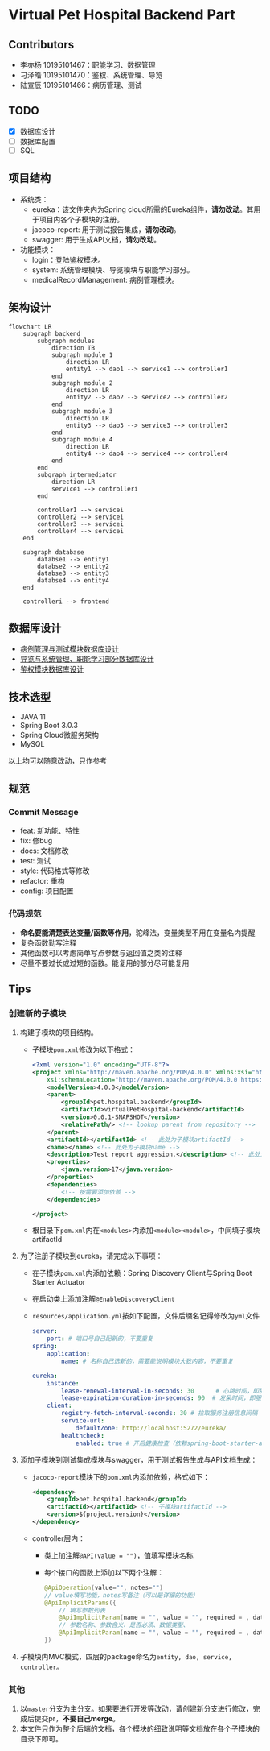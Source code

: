 <!--
 * @Author: pikapikapikaori pikapikapi_kaori@icloud.com
 * @Date: 2023-03-01 22:42:27
 * @LastEditors: pikapikapikaori pikapikapi_kaori@icloud.com
 * @LastEditTime: 2023-03-14 16:40:44
 * @FilePath: /virtualPetHospital-backend/README.md
 * @Description: 项目后端部分简介文件
-->
# Virtual Pet Hospital Backend Part

## Contributors

- 李亦杨 10195101467：职能学习、数据管理
- 刁泽皓 10195101470：鉴权、系统管理、导览
- 陆宣辰 10195101466：病历管理、测试

## TODO

- [X] 数据库设计
- [ ] 数据库配置
- [ ] SQL

## 项目结构

- 系统类：
  - eureka：该文件夹内为Spring cloud所需的Eureka组件，**请勿改动**。其用于项目内各个子模块的注册。
  - jacoco-report: 用于测试报告集成，**请勿改动**。
  - swagger: 用于生成API文档，**请勿改动**。
- 功能模块：
  - login：登陆鉴权模块。
  - system: 系统管理模块、导览模块与职能学习部分。
  - medicalRecordManagement: 病例管理模块。

## 架构设计

``` mermaid
flowchart LR
    subgraph backend
        subgraph modules
            direction TB
            subgraph module 1
                direction LR
                entity1 --> dao1 --> service1 --> controller1
            end
            subgraph module 2
                direction LR
                entity2 --> dao2 --> service2 --> controller2
            end
            subgraph module 3
                direction LR
                entity3 --> dao3 --> service3 --> controller3
            end
            subgraph module 4
                direction LR
                entity4 --> dao4 --> service4 --> controller4
            end
        end
        subgraph intermediator
            direction LR
            servicei --> controlleri
        end

        controller1 --> servicei
        controller2 --> servicei
        controller3 --> servicei
        controller4 --> servicei
    end

    subgraph database
        databse1 --> entity1
        databse2 --> entity2
        databse3 --> entity3
        databse4 --> entity4
    end

    controlleri --> frontend
```

## 数据库设计

- [病例管理与测试模块数据库设计](./medicalRecordManagement/README.md#数据库设计)
- [导览与系统管理、职能学习部分数据库设计](./system/README.md#er图)
- [鉴权模块数据库设计](./login/README.md#数据库设计er图)

## 技术选型

- JAVA 11
- Spring Boot 3.0.3
- Spring Cloud微服务架构
- MySQL

以上均可以随意改动，只作参考

## 规范

### Commit Message

- feat: 新功能、特性
- fix: 修bug
- docs: 文档修改
- test: 测试
- style: 代码格式等修改
- refactor: 重构
- config: 项目配置

### 代码规范

- **命名要能清楚表达变量/函数等作用**，驼峰法，变量类型不用在变量名内提醒
- 复杂函数勤写注释
- 其他函数可以考虑简单写点参数与返回值之类的注释
- 尽量不要过长或过短的函数。能复用的部分尽可能复用

## Tips

### 创建新的子模块

1. 构建子模块的项目结构。
   - 子模块`pom.xml`修改为以下格式：

        ``` xml
        <?xml version="1.0" encoding="UTF-8"?>
        <project xmlns="http://maven.apache.org/POM/4.0.0" xmlns:xsi="http://www.w3.org/2001/XMLSchema-instance"
            xsi:schemaLocation="http://maven.apache.org/POM/4.0.0 https://maven.apache.org/xsd/maven-4.0.0.xsd">
            <modelVersion>4.0.0</modelVersion>
            <parent>
                <groupId>pet.hospital.backend</groupId>
                <artifactId>virtualPetHospital-backend</artifactId>
                <version>0.0.1-SNAPSHOT</version>
                <relativePath/> <!-- lookup parent from repository -->
            </parent>
            <artifactId></artifactId> <!-- 此处为子模块artifactId -->
            <name></name> <!-- 此处为子模块name -->
            <description>Test report aggression.</description> <!-- 此处为子模块描述，需填写 -->
            <properties>
                <java.version>17</java.version>
            </properties>
            <dependencies>
                <!-- 按需要添加依赖 -->
            </dependencies>

        </project>
        ```

   - 根目录下`pom.xml`内在`<modules>`内添加`<module><module>`，中间填子模块artifactId

2. 为了注册子模块到eureka，请完成以下事项：
    - 在子模块`pom.xml`内添加依赖：Spring Discovery Client与Spring Boot Starter Actuator
    - 在启动类上添加注解`@EnableDiscoveryClient`
    - `resources/application.yml`按如下配置，文件后缀名记得修改为`yml`文件

        ``` yml
        server:
            port: # 端口号自己配新的，不要重复
        spring:
            application:
                name: # 名称自己选新的，需要能说明模块大致内容，不要重复
        
        eureka:
            instance:
                lease-renewal-interval-in-seconds: 30      # 心跳时间，即服务续约间隔时间（缺省为30s）
                lease-expiration-duration-in-seconds: 90  # 发呆时间，即服务续约到期时间（缺省为90s）
            client:
                registry-fetch-interval-seconds: 30 # 拉取服务注册信息间隔（缺省为30s）
                service-url:
                    defaultZone: http://localhost:5272/eureka/
                healthcheck:
                    enabled: true # 开启健康检查（依赖spring-boot-starter-actuator）
        ```

3. 添加子模块到测试集成模块与swagger，用于测试报告生成与API文档生成：
    - `jacoco-report`模块下的`pom.xml`内添加依赖，格式如下：

        ``` xml
        <dependency>
            <groupId>pet.hospital.backend</groupId>
            <artifactId></artifactId> <!-- 子模块artifactId -->
            <version>${project.version}</version>
        </dependency>
        ```

    - controller层内：
      - 类上加注解`@API(value = "")`，值填写模块名称
      - 每个接口的函数上添加以下两个注解：

        ``` java
        @ApiOperation(value="", notes="") 
        // value填写功能，notes写备注（可以是详细的功能）
        @ApiImplicitParams({
            // 填写参数列表
            @ApiImplicitParam(name = "", value = "", required = , dataType = ""),
            // 参数名称、参数含义、是否必须、数据类型、
            @ApiImplicitParam(name = "", value = "", required = , dataType = "")
        })
        ```

4. 子模块内MVC模式，四层的package命名为`entity, dao, service, controller`。

### 其他

1. 以`master`分支为主分支。如果要进行开发等改动，请创建新分支进行修改，完成后提交pr，**不要自己merge**。
2. 本文件只作为整个后端的文档，各个模块的细致说明等文档放在各个子模块的目录下即可。
